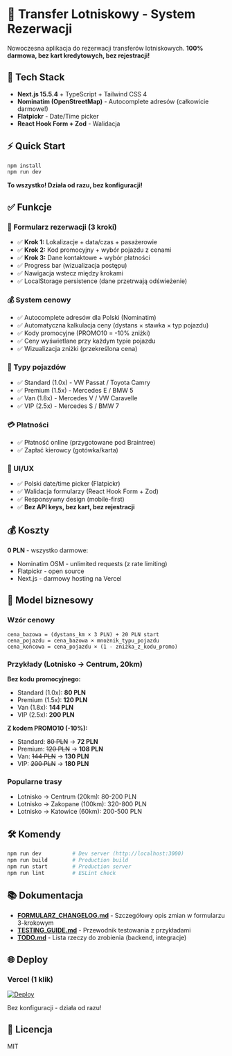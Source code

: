 # 🚕 Transfer Lotniskowy - System Rezerwacji

Nowoczesna aplikacja do rezerwacji transferów lotniskowych. **100% darmowa, bez kart kredytowych, bez rejestracji!**

## 🚀 Tech Stack

- **Next.js 15.5.4** + TypeScript + Tailwind CSS 4
- **Nominatim (OpenStreetMap)** - Autocomplete adresów (całkowicie darmowe!)
- **Flatpickr** - Date/Time picker
- **React Hook Form + Zod** - Walidacja

## ⚡ Quick Start

```bash
npm install
npm run dev
```

**To wszystko! Działa od razu, bez konfiguracji!**

## ✅ Funkcje

### 🎯 Formularz rezerwacji (3 kroki)
- ✅ **Krok 1:** Lokalizacje + data/czas + pasażerowie
- ✅ **Krok 2:** Kod promocyjny + wybór pojazdu z cenami
- ✅ **Krok 3:** Dane kontaktowe + wybór płatności
- ✅ Progress bar (wizualizacja postępu)
- ✅ Nawigacja wstecz między krokami
- ✅ LocalStorage persistence (dane przetrwają odświeżenie)

### 💰 System cenowy
- ✅ Autocomplete adresów dla Polski (Nominatim)
- ✅ Automatyczna kalkulacja ceny (dystans × stawka × typ pojazdu)
- ✅ Kody promocyjne (PROMO10 = -10% zniżki)
- ✅ Ceny wyświetlane przy każdym typie pojazdu
- ✅ Wizualizacja zniżki (przekreślona cena)

### 🚗 Typy pojazdów
- ✅ Standard (1.0x) - VW Passat / Toyota Camry
- ✅ Premium (1.5x) - Mercedes E / BMW 5
- ✅ Van (1.8x) - Mercedes V / VW Caravelle
- ✅ VIP (2.5x) - Mercedes S / BMW 7

### 💳 Płatności
- ✅ Płatność online (przygotowane pod Braintree)
- ✅ Zapłać kierowcy (gotówka/karta)

### 🎨 UI/UX
- ✅ Polski date/time picker (Flatpickr)
- ✅ Walidacja formularzy (React Hook Form + Zod)
- ✅ Responsywny design (mobile-first)
- ✅ **Bez API keys, bez kart, bez rejestracji**

## 💰 Koszty

**0 PLN** - wszystko darmowe:
- Nominatim OSM - unlimited requests (z rate limiting)
- Flatpickr - open source
- Next.js - darmowy hosting na Vercel

## 🧮 Model biznesowy

### Wzór cenowy
```
cena_bazowa = (dystans_km × 3 PLN) + 20 PLN start
cena_pojazdu = cena_bazowa × mnożnik_typu_pojazdu
cena_końcowa = cena_pojazdu × (1 - zniżka_z_kodu_promo)
```

### Przykłady (Lotnisko → Centrum, 20km)

**Bez kodu promocyjnego:**
- Standard (1.0x): **80 PLN**
- Premium (1.5x): **120 PLN**
- Van (1.8x): **144 PLN**
- VIP (2.5x): **200 PLN**

**Z kodem PROMO10 (-10%):**
- Standard: ~~80 PLN~~ → **72 PLN**
- Premium: ~~120 PLN~~ → **108 PLN**
- Van: ~~144 PLN~~ → **130 PLN**
- VIP: ~~200 PLN~~ → **180 PLN**

### Popularne trasy
- Lotnisko → Centrum (20km): 80-200 PLN
- Lotnisko → Zakopane (100km): 320-800 PLN
- Lotnisko → Katowice (60km): 200-500 PLN

## 🛠️ Komendy

```bash
npm run dev          # Dev server (http://localhost:3000)
npm run build        # Production build
npm run start        # Production server
npm run lint         # ESLint check
```

## 📚 Dokumentacja

- **[FORMULARZ_CHANGELOG.md](./FORMULARZ_CHANGELOG.md)** - Szczegółowy opis zmian w formularzu 3-krokowym
- **[TESTING_GUIDE.md](./TESTING_GUIDE.md)** - Przewodnik testowania z przykładami
- **[TODO.md](./TODO.md)** - Lista rzeczy do zrobienia (backend, integracje)

## 🌐 Deploy

### Vercel (1 klik)

[![Deploy](https://vercel.com/button)](https://vercel.com/new)

Bez konfiguracji - działa od razu!

## 📄 Licencja

MIT

